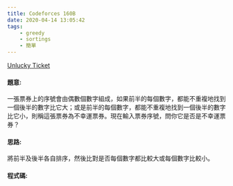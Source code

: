 ```yaml
---
title: Codeforces 160B
date: 2020-04-14 13:05:42
tags:
    - greedy
    - sortings
    - 簡單
---
```

[Unlucky Ticket](https://codeforces.com/problemset/problem/160/B)


#### 題意:
一張票券上的序號會由偶數個數字組成，如果前半的每個數字，都能不重複地找到一個後半的數字比它大；或是前半的每個數字，都能不重複地找到一個後半的數字比它小，則稱這張票券為不幸運票券。現在輸入票券序號，問你它是否是不幸運票券？
<!-- more -->
#### 思路:
將前半及後半各自排序，然後比對是否每個數字都比較大或每個數字比較小。

#### 程式碼:
<script src="https://gist.github.com/Daviswww/807796ebbf46f2126719277a42631a32.js"></script>